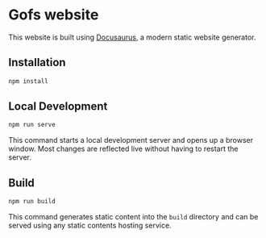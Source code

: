 # Gofs website

This website is built using [Docusaurus](https://docusaurus.io/), a modern static website generator.

## Installation

```sh
npm install
```

## Local Development

```sh
npm run serve
```

This command starts a local development server and opens up a browser window. Most changes are reflected live without having to restart the server.

## Build

```sh
npm run build
```

This command generates static content into the `build` directory and can be served using any static contents hosting service.
